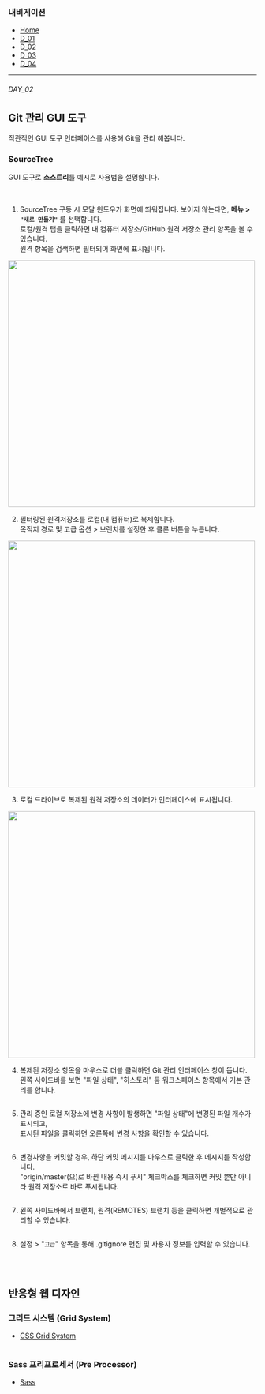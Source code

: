 ### 내비게이션

- [Home](../README.md)<br>
- [D_01](../D_01/README.md)<br>
- D_02<br>
- [D_03](../D_03/README.md)<br>
- [D_04](../D_04/README.md)<br>

---

###### DAY_02

## Git 관리 GUI 도구

직관적인 GUI 도구 인터페이스를 사용해 Git을 관리 해봅니다.

### SourceTree

GUI 도구로 <strong>소스트리</strong>를 예시로 사용법을 설명합니다.

<br>

1) SourceTree 구동 시 모달 윈도우가 화면에 띄워집니다. 보이지 않는다면, <strong>메뉴 > `"새로 만들기"`</strong> 를 선택합니다.<br>
로컬/원격 탭을 클릭하면 내 컴퓨터 저장소/GitHub 원격 저장소 관리 항목을 볼 수 있습니다.<br>
원격 항목을 검색하면 필터되어 화면에 표시됩니다.

<img src="../_/sourcetree/sourcetree__00001.png" alt="" width="500"><br>

2) 필터링된 원격저장소를 로컬(내 컴퓨터)로 복제합니다.<br>목적지 경로 및 고급 옵션 > 브랜치를 설정한 후 클론 버튼을 누릅니다.

<img src="../_/sourcetree/sourcetree__00002.png" alt="" width="500"><br>

3) 로컬 드라이브로 복제된 원격 저장소의 데이터가 인터페이스에 표시됩니다.

<img src="../_/sourcetree/sourcetree__00003.png" alt="" width="500"><br>

4) 복제된 저장소 항목을 마우스로 더블 클릭하면 Git 관리 인터페이스 창이 뜹니다.<br>
왼쪽 사이드바를 보면 "파일 상태", "히스토리" 등 워크스페이스 항목에서 기본 관리를 합니다.

<img src="../_/sourcetree/sourcetree__00004.png" alt=""><br>

5) 관리 중인 로컬 저장소에 변경 사항이 발생하면 "파일 상태"에 변경된 파일 개수가 표시되고,<br>
표시된 파일을 클릭하면 오른쪽에 변경 사항을 확인할 수 있습니다.

<img src="../_/sourcetree/sourcetree__00005.png" alt=""><br>

6) 변경사항을 커밋할 경우, 하단 커밋 메시지를 마우스로 클릭한 후 메시지를 작성합니다.<br>
"origin/master(으)로 바뀐 내용 즉시 푸시" 체크박스를 체크하면 커밋 뿐만 아니라 원격 저장소로 바로 푸시됩니다.

<img src="../_/sourcetree/sourcetree__00006.png" alt=""><br>

<!-- <img src="../_/sourcetree/sourcetree__00007.png" alt=""><br> -->

7) 왼쪽 사이드바에서 브랜치, 원격(REMOTES) 브랜치 등을 클릭하면 개별적으로 관리할 수 있습니다.

<img src="../_/sourcetree/sourcetree__00008.png" alt=""><br>

8) 설정 > "`고급`" 항목을 통해 .gitignore 편집 및 사용자 정보를 입력할 수 있습니다.

<img src="../_/sourcetree/sourcetree__00009.png" alt=""><br>

<br>


## 반응형 웹 디자인

### 그리드 시스템 (Grid System)

- [CSS Grid System](./CSS/CSS__Grid-System.md)

<img src="../_/Grid-System__Wireframe--demo.png" alt="">


### Sass 프리프로세서 (Pre Processor)

- [Sass](./Sass/Sass.md)
<!-- - [Sass Guideline](./Sass/Sass__Guideline.md) -->
<!-- - [Bourbon, Sass Library](./Sass/Sass__Bourbon.md) -->
<!-- - [Susy, Sass Library](./Sass/Sass__Susy.md) -->
<!-- - [Sass Doc](./Sass/Sass__Doc.md) -->

<!-- ### CSS 플렉스박스 (Flexbox) -->

<!-- - [CSS Flexbox Module](./CSS/CSS__Flexbox.md) -->

<!-- ### CSS 그리드 (Grid) -->

<!-- - [CSS Grid Module](./CSS/CSS__Grid.md) -->
